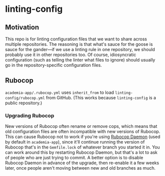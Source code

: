 # linting-config

## Motivation

This repo is for linting configuration files that we want to share across multiple repositories. The reasoning is that what's sauce for the goose is sauce for the gander—if we use a linting rule in one repository, we should probably use it in other repositories too. Of course, idiosyncratic configuration (such as telling the linter what files to ignore) should usually go in the repository-specific configuration files.

## Rubocop

`academia-app/.rubocop.yml` uses `inherit_from` to load `linting-config/rubocop.yml` from GitHub. (This works because `linting-config` is a public repository.)

### Upgrading Rubocop

New versions of Rubocop often rename or remove cops, which means that old configuration files are often incompatible with new versions of Rubocop. This can cause Rubocop not to work if you're using [Rubocop Daemon](https://github.com/fohte/rubocop-daemon) (used by default in `academia-app`), since it'll continue running the version of Rubocop that's in the `Gemfile.lock` of whatever branch you started it in. You can work around this by restarting Rubocop Daemon, but that's a lot to ask of people who are just trying to commit. A better option is to disable Rubocop Daemon in advance of the upgrade, then re-enable it a few weeks later, once people aren't moving between new and old branches as much.
